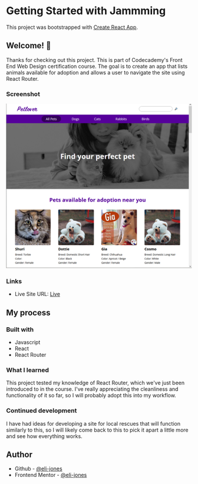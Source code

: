 # Getting Started with Jammming

This project was bootstrapped with [Create React App](https://github.com/facebook/create-react-app).

## Welcome! 👋

Thanks for checking out this project. This is part of Codecademy's Front End Web Design certification course. The goal is to create an app that lists animals available for adoption and allows a user to navigate the site using React Router.

### Screenshot

![](./adopt-a-pet.PNG)

### Links

- Live Site URL: [Live](https://eli-jones-adopt-a-pet.netlify.app/)

## My process

### Built with

- Javascript
- React
- React Router

### What I learned

This project tested my knowledge of React Router, which we've just been introduced to in the course. I've really appreciating the cleanliness and functionality of it so far, so I will probably adopt this into my workflow.

### Continued development

I have had ideas for developing a site for local rescues that will function similarly to this, so I will likely come back to this to pick it apart a little more and see how everything works.

## Author

- Github - [@eli-jones](https://github.com/eli-jones)
- Frontend Mentor - [@eli-jones](https://www.frontendmentor.io/profile/eli-jones)
